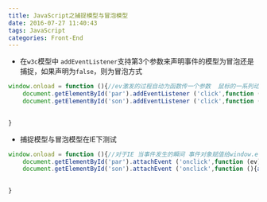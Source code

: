 ```yaml
---
title: JavaScript之捕捉模型与冒泡模型
date: 2016-07-27 11:40:43
tags: JavaScript
categories: Front-End
---
```


- 在`w3c`模型中 `addEventListener`支持第3个参数来声明事件的模型为冒泡还是捕捉，如果声明为`false`，则为冒泡方式

```javascript
window.onload = function (){//ev激发的过程自动为函数传一个参数  鼠标的一系列动作包装成对象自动传给函数
	document.getElementById('par').addEventListener ('click',function (ev){alert(ev.pageX)},true);
	document.getElementById('son').addEventListener ('click',function (){alert('son')});
	

}
```
<!--more-->
- 捕捉模型与冒泡模型在IE下测试

```javascript
window.onload = function (){//对于IE 当事件发生的瞬间 事件对象赋值给window.event属性
	document.getElementById('par').attachEvent ('onclick',function (ev){alert(window.event)});//IE下不支持第三个参数 true  
	document.getElementById('son').attachEvent ('onclick',function (){alert('son')});
	

}
```
